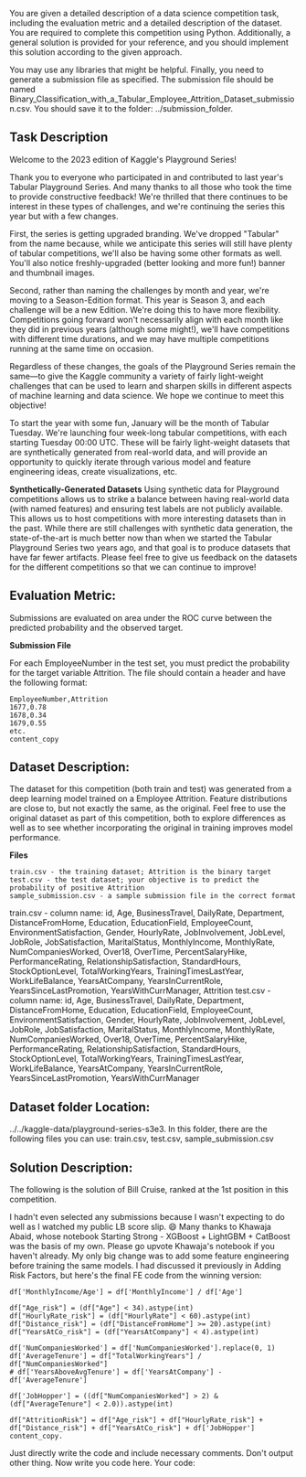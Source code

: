 You are given a detailed description of a data science competition task, including the evaluation metric and a detailed description of the dataset. You are required to complete this competition using Python. 
Additionally, a general solution is provided for your reference, and you should implement this solution according to the given approach. 

You may use any libraries that might be helpful.
Finally, you need to generate a submission file as specified. The submission file should be named Binary_Classification_with_a_Tabular_Employee_Attrition_Dataset_submission.csv. You should save it to the folder: ../submission_folder.

## Task Description
Welcome to the 2023 edition of Kaggle's Playground Series!

Thank you to everyone who participated in and contributed to last year's Tabular Playground Series. And many thanks to all those who took the time to provide constructive feedback! We're thrilled that there continues to be interest in these types of challenges, and we're continuing the series this year but with a few changes.

First, the series is getting upgraded branding. We've dropped "Tabular" from the name because, while we anticipate this series will still have plenty of tabular competitions, we'll also be having some other formats as well. You'll also notice freshly-upgraded (better looking and more fun!) banner and thumbnail images. 

Second, rather than naming the challenges by month and year, we're moving to a Season-Edition format. This year is Season 3, and each challenge will be a new Edition. We're doing this to have more flexibility. Competitions going forward won't necessarily align with each month like they did in previous years (although some might!), we'll have competitions with different time durations, and we may have multiple competitions running at the same time on occasion.

Regardless of these changes, the goals of the Playground Series remain the same—to give the Kaggle community a variety of fairly light-weight challenges that can be used to learn and sharpen skills in different aspects of machine learning and data science. We hope we continue to meet this objective!

To start the year with some fun, January will be the month of Tabular Tuesday. We're launching four week-long tabular competitions, with each starting Tuesday 00:00 UTC. These will be fairly light-weight datasets that are synthetically generated from real-world data, and will provide an opportunity to quickly iterate through various model and feature engineering ideas, create visualizations, etc.

**Synthetically-Generated Datasets**
Using synthetic data for Playground competitions allows us to strike a balance between having real-world data (with named features) and ensuring test labels are not publicly available. This allows us to host competitions with more interesting datasets than in the past. While there are still challenges with synthetic data generation, the state-of-the-art is much better now than when we started the Tabular Playground Series two years ago, and that goal is to produce datasets that have far fewer artifacts. Please feel free to give us feedback on the datasets for the different competitions so that we can continue to improve!

##  Evaluation Metric:
Submissions are evaluated on area under the ROC curve between the predicted probability and the observed target.

**Submission File**

For each EmployeeNumber in the test set, you must predict the probability for the target variable Attrition. The file should contain a header and have the following format:

    EmployeeNumber,Attrition
    1677,0.78
    1678,0.34
    1679,0.55
    etc.
    content_copy

##  Dataset Description:

The dataset for this competition (both train and test) was generated from a deep learning model trained on a Employee Attrition. Feature distributions are close to, but not exactly the same, as the original. Feel free to use the original dataset as part of this competition, both to explore differences as well as to see whether incorporating the original in training improves model performance.

**Files**

    train.csv - the training dataset; Attrition is the binary target
    test.csv - the test dataset; your objective is to predict the probability of positive Attrition
    sample_submission.csv - a sample submission file in the correct format

train.csv - column name: id, Age, BusinessTravel, DailyRate, Department, DistanceFromHome, Education, EducationField, EmployeeCount, EnvironmentSatisfaction, Gender, HourlyRate, JobInvolvement, JobLevel, JobRole, JobSatisfaction, MaritalStatus, MonthlyIncome, MonthlyRate, NumCompaniesWorked, Over18, OverTime, PercentSalaryHike, PerformanceRating, RelationshipSatisfaction, StandardHours, StockOptionLevel, TotalWorkingYears, TrainingTimesLastYear, WorkLifeBalance, YearsAtCompany, YearsInCurrentRole, YearsSinceLastPromotion, YearsWithCurrManager, Attrition
test.csv - column name: id, Age, BusinessTravel, DailyRate, Department, DistanceFromHome, Education, EducationField, EmployeeCount, EnvironmentSatisfaction, Gender, HourlyRate, JobInvolvement, JobLevel, JobRole, JobSatisfaction, MaritalStatus, MonthlyIncome, MonthlyRate, NumCompaniesWorked, Over18, OverTime, PercentSalaryHike, PerformanceRating, RelationshipSatisfaction, StandardHours, StockOptionLevel, TotalWorkingYears, TrainingTimesLastYear, WorkLifeBalance, YearsAtCompany, YearsInCurrentRole, YearsSinceLastPromotion, YearsWithCurrManager


## Dataset folder Location: 
../../kaggle-data/playground-series-s3e3. In this folder, there are the following files you can use: train.csv, test.csv, sample_submission.csv

## Solution Description:
The following is the solution of Bill Cruise, ranked at the 1st position in this competition.

I hadn't even selected any submissions because I wasn't expecting to do well as I watched my public LB score slip. 😄
Many thanks to Khawaja Abaid, whose notebook Starting Strong - XGBoost + LightGBM + CatBoost was the basis of my own. Please go upvote Khawaja's notebook if you haven't already. My only big change was to add some feature engineering before training the same models. I had discussed it previously in Adding Risk Factors, but here's the final FE code from the winning version:

    df['MonthlyIncome/Age'] = df['MonthlyIncome'] / df['Age']
    
    df["Age_risk"] = (df["Age"] < 34).astype(int)
    df["HourlyRate_risk"] = (df["HourlyRate"] < 60).astype(int)
    df["Distance_risk"] = (df["DistanceFromHome"] >= 20).astype(int)
    df["YearsAtCo_risk"] = (df["YearsAtCompany"] < 4).astype(int)
    
    df['NumCompaniesWorked'] = df['NumCompaniesWorked'].replace(0, 1)
    df['AverageTenure'] = df["TotalWorkingYears"] / df["NumCompaniesWorked"]
    # df['YearsAboveAvgTenure'] = df['YearsAtCompany'] - df['AverageTenure']
    
    df['JobHopper'] = ((df["NumCompaniesWorked"] > 2) & (df["AverageTenure"] < 2.0)).astype(int)
    
    df["AttritionRisk"] = df["Age_risk"] + df["HourlyRate_risk"] + df["Distance_risk"] + df["YearsAtCo_risk"] + df['JobHopper']
    content_copy.


Just directly write the code and include necessary comments. Don't output other thing. Now write you code here. 
Your code: